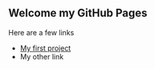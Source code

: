 ## Welcome my GitHub Pages

Here are a few links

+ [My first project](https://jdcolby.github.io/es218_project/)
+ My other link

